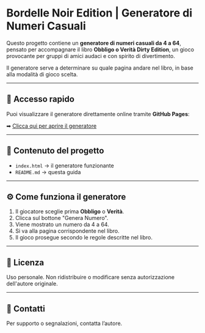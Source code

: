 # Bordelle Noir Edition | Generatore di Numeri Casuali

Questo progetto contiene un **generatore di numeri casuali da 4 a 64**, pensato per accompagnare il libro **Obbligo o Verità Dirty Edition**, un gioco provocante per gruppi di amici audaci e con spirito di divertimento.

Il generatore serve a determinare su quale pagina andare nel libro, in base alla modalità di gioco scelta.

---

## 🔗 Accesso rapido
Puoi visualizzare il generatore direttamente online tramite **GitHub Pages**:

➡ [Clicca qui per aprire il generatore](https://bordellenoir-lune.github.io/bordelle-noir-generator/)

---

## 📂 Contenuto del progetto
- `index.html` → il generatore funzionante
- `README.md` → questa guida

---

## ⚙️ Come funziona il generatore
1. Il giocatore sceglie prima **Obbligo** o **Verità**.
2. Clicca sul bottone "Genera Numero".
3. Viene mostrato un numero da 4 a 64.
4. Si va alla pagina corrispondente nel libro.
5. Il gioco prosegue secondo le regole descritte nel libro.

---

## 📜 Licenza
Uso personale. Non ridistribuire o modificare senza autorizzazione dell'autore originale.

---

## 📩 Contatti
Per supporto o segnalazioni, contatta l’autore.
